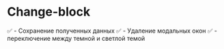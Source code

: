 # Change-block
✅ - Сохранение полученных данных
✅ - Удаление модальных окон
✅ - переключение между темной и светлой темой
